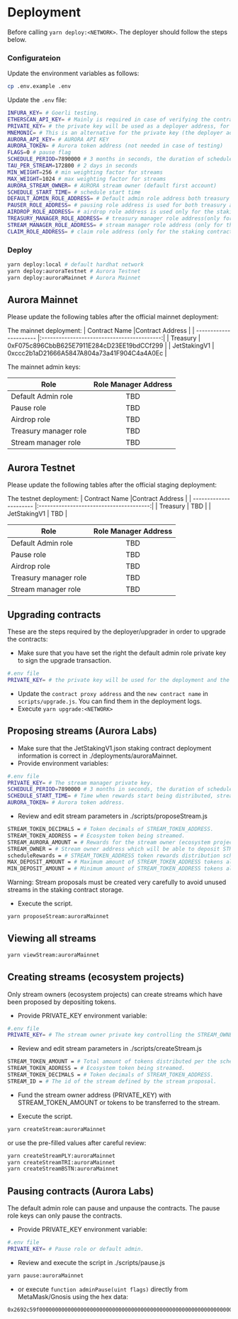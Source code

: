 # Deployment 

Before calling `yarn deploy:<NETWORK>`. The deployer should follow the steps below.

### Configurateion

Update the environment variables as follows:

```bash
cp .env.example .env
```

Update the `.env` file:

```bash
INFURA_KEY= # Goerli testing.
ETHERSCAN_API_KEY= # Mainly is required in case of verifying the contracts on Etherscan
PRIVATE_KEY= # the private key will be used as a deployer address, for the upgrade (if it has a default admin role) and for stream management (if it is stream manager or stream owner).
MNEMONIC= # This is an alternative for the private key (the deployer address is the first address)
AURORA_API_KEY= # AURORA API KEY
AURORA_TOKEN= # Aurora token address (not needed in case of testing)
FLAGS=0 # pause flag 
SCHEDULE_PERIOD=7890000 # 3 months in seconds, the duration of schedule periods.
TAU_PER_STREAM=172800 # 2 days in seconds
MIN_WEIGHT=256 # min weighting factor for streams
MAX_WEIGHT=1024 # max weighting factor for streams
AURORA_STREAM_OWNER= # AURORA stream owner (default first account)
SCHEDULE_START_TIME= # schedule start time
DEFAULT_ADMIN_ROLE_ADDRESS= # Default admin role address both treasury and staking contracts
PAUSER_ROLE_ADDRESS= # pausing role address is used for both treasury and staking contracts
AIRDROP_ROLE_ADDRESS= # airdrop role address is used only for the staking contract
TREASURY_MANAGER_ROLE_ADDRESS= # treasury manager role address(only for the treasury contract)
STREAM_MANAGER_ROLE_ADDRESS= # stream manager role address (only for the staking contract)
CLAIM_ROLE_ADDRESS= # claim role address (only for the staking contract)
```

### Deploy

```bash
yarn deploy:local # default hardhat network
yarn deploy:auroraTestnet # Aurora Testnet
yarn deploy:auroraMainnet # Aurora Mainnet
```

## Aurora Mainnet

Please update the following tables after the official mainnet deployment:

The mainnet deployment: 
| Contract Name          |Contract Address                            |
| ---------------------- |:------------------------------------------:|
| Treasury               | 0xF075c896CbbB625E7911E284cD23EE19bdCCf299 |
| JetStakingV1           | 0xccc2b1aD21666A5847A804a73a41F904C4a4A0Ec |

The mainnet admin keys:

| Role                  | Role Manager Address          |
| ---------------------- |:---------------------------------------:|
| Default Admin role      | TBD |
| Pause role      | TBD     |
| Airdrop role      | TBD     |
| Treasury manager role      | TBD     |
| Stream manager role      | TBD     |


## Aurora Testnet
Please update the following tables after the official staging deployment:

The testnet deployment: 
| Contract Name                  |Contract Address           |
| ---------------------- |:---------------------------------------:|
| Treasury      | TBD |
| JetStakingV1      | TBD     |


| Role                  | Role Manager Address          |
| ---------------------- |:---------------------------------------:|
| Default Admin role      | TBD |
| Pause role      | TBD     |
| Airdrop role      | TBD     |
| Treasury manager role      | TBD     |
| Stream manager role      | TBD     |


## Upgrading contracts

These are the steps required by the deployer/upgrader in order to upgrade the contracts:
- Make sure that you have set the right the default admin role private key to sign the upgrade transaction.
```bash
#.env file
PRIVATE_KEY= # the private key will be used for the deployment and the upgrade, replace this address with the default-admin-role private key in case it doesn't have assigned to a default-admin-role.
```
- Update the `contract proxy address` and the `new contract name` in `scripts/upgrade.js`. You can find them in the deployment logs.
- Execute `yarn upgrade:<NETWORK>`

## Proposing streams (Aurora Labs)

- Make sure that the JetStakingV1.json staking contract deployment information is correct in ./deployments/auroraMainnet.
- Provide environment variables:
```bash
#.env file
PRIVATE_KEY= # The stream manager private key.
SCHEDULE_PERIOD=7890000 # 3 months in seconds, the duration of schedule periods.
SCHEDULE_START_TIME= # Time when rewards start being distributed, stream must be created before this time.
AURORA_TOKEN= # Aurora token address.
```
- Review and edit stream parameters in ./scripts/proposeStream.js
```bash
STREAM_TOKEN_DECIMALS = # Token decimals of STREAM_TOKEN_ADDRESS.
STREAM_TOKEN_ADDRESS = # Ecosystem token being streamed.
STREAM_AURORA_AMOUNT = # Rewards for the stream owner (ecosystem project).
STREAM_OWNER = # Stream owner address which will be able to deposit STREAM_TOKEN_ADDRESS tokens to create the stream.
scheduleRewards = # STREAM_TOKEN_ADDRESS token rewards distribution schedule.
MAX_DEPOSIT_AMOUNT = # Maximum amount of STREAM_TOKEN_ADDRESS tokens allowed for streaming.
MIN_DEPOSIT_AMOUNT = # Minimum amount of STREAM_TOKEN_ADDRESS tokens allowed for streaming. Usually MAX_DEPOSIT_AMOUNT / 2.
```
Warning: Stream proposals must be created very carefully to avoid unused streams in the staking contract storage.
- Execute the script.
```bash
yarn proposeStream:auroraMainnet
```

## Viewing all streams
```bash
yarn viewStream:auroraMainnet
```

## Creating streams (ecosystem projects)

Only stream owners (ecosystem projects) can create streams which have been proposed by depositing tokens.
- Provide PRIVATE_KEY environment variable:
```bash
#.env file
PRIVATE_KEY= # The stream owner private key controlling the STREAM_OWNER address used during stream proposal.
```

- Review and edit stream parameters in ./scripts/createStream.js
```bash
STREAM_TOKEN_AMOUNT = # Total amount of tokens distributed per the schedule. Must match the amount registered in the proposal.
STREAM_TOKEN_ADDRESS = # Ecosystem token being streamed.
STREAM_TOKEN_DECIMALS = # Token decimals of STREAM_TOKEN_ADDRESS.
STREAM_ID = # The id of the stream defined by the stream proposal.
```

- Fund the stream owner address (PRIVATE_KEY) with STREAM_TOKEN_AMOUNT or tokens to be transferred to the stream.

- Execute the script.
```bash
yarn createStream:auroraMainnet
```
or use the pre-filled values after careful review:
```bash
yarn createStreamPLY:auroraMainnet
yarn createStreamTRI:auroraMainnet
yarn createStreamBSTN:auroraMainnet
```

## Pausing contracts (Aurora Labs)

The default admin role can pause and unpause the contracts.
The pause role keys can only pause the contracts.

- Provide PRIVATE_KEY environment variable:
```bash
#.env file
PRIVATE_KEY= # Pause role or default admin.
```

- Review and execute the script in ./scripts/pause.js
```bash
yarn pause:auroraMainnet
```

- or execute `function adminPause(uint flags)` directly from MetaMask/Gnosis using the hex data:
```bash
0x2692c59f0000000000000000000000000000000000000000000000000000000000000001
```
